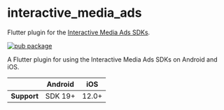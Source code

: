 # interactive\_media\_ads

Flutter plugin for the [Interactive Media Ads SDKs][1].

[![pub package](https://img.shields.io/pub/v/webview_flutter.svg)](https://pub.dev/packages/interactive_media_ads)

A Flutter plugin for using the Interactive Media Ads SDKs on Android and iOS.

|             | Android | iOS   |
|-------------|---------|-------|
| **Support** | SDK 19+ | 12.0+ |

[1]: https://developers.google.com/interactive-media-ads

